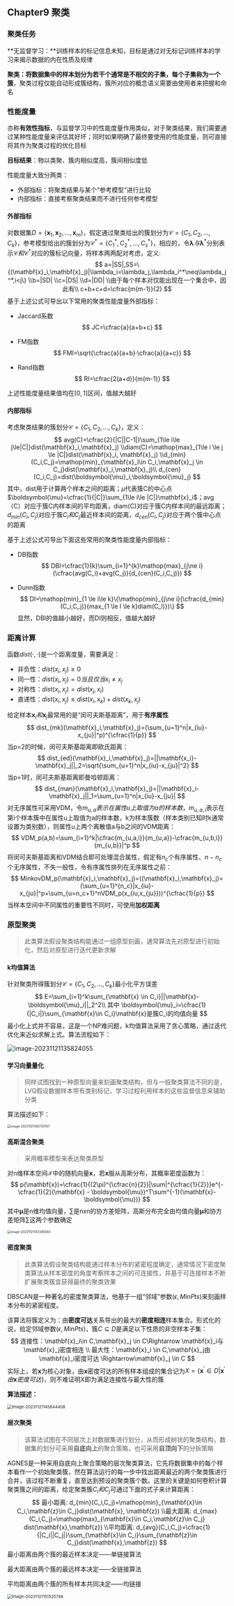 ## Chapter9 聚类

### 聚类任务

**无监督学习：**训练样本的标记信息未知，目标是通过对无标记训练样本的学习来揭示数据的内在性质及规律

**聚类：**将数据集中的样本划分为若干个通常是不相交的子集，每个子集称为一个**簇**，聚类过程仅能自动形成簇结构，簇所对应的概念语义需要由使用者来把握和命名

### 性能度量

亦称**有效性指标**，与监督学习中的性能度量作用类似，对于聚类结果，我们需要通过某种性能度量来评估其好坏；同时如果明确了最终要使用的性能度量，则可直接将其作为聚类过程的优化目标

**目标结果**：物以类聚、簇内相似度高，簇间相似度低

性能度量大致分两类：

* 外部指标：将聚类结果与某个“参考模型”进行比较
* 内部指标：直接考察聚类结果而不进行任何参考模型

#### 外部指标

对数据集$D=\{\mathbf{x}_1,\mathbf{x}_2,...,\mathbf{x}_m\}$，假定通过聚类给出的簇划分为$\mathcal{C}=\{C_1,C_2,...,C_k\}$，参考模型给出的簇划分为$\mathcal{C}^*=\{C_1^*,C_2^*,...,C_s^*\}$，相应的，令$\boldsymbol{\lambda}与\boldsymbol{\lambda}^*$分别表示$\mathcal{C}和\mathcal{C}^*$对应的簇标记向量，将样本两两配对考虑，定义:
$$
a=|SS|,SS=\{(\mathbf{x}_i,\mathbf{x}_j)|\lambda_i=\lambda_j,\lambda_i^*\neq\lambda_j^*,i<j\}
\\b=|SD|
\\c=|DS|
\\d=|DD|
\\由于每个样本对仅能出现在一个集合中，因此有\\
c+b+c+d=\cfrac{m(m-1)}{2}
$$
基于上述公式可导出以下常用的聚类性能度量外部指标：

* Jaccard系数
  $$
  JC=\cfrac{a}{a+b+c}
  $$

* FM指数
  $$
  FMI=\sqrt{\cfrac{a}{a+b}·\cfrac{a}{a+c}}
  $$

* Rand指数
  $$
  RI=\cfrac{2(a+d)}{m(m-1)}
  $$

上述性能度量结果值均在$[0,1]$区间，值越大越好

#### 内部指标

考虑聚类结果的簇划分$\mathcal{C}=\{C_1,C_2,...,C_k\}$，定义：
$$
avg(C)=\cfrac{2}{|C||C-1|}\sum_{1\le i\le j\le|C|}dist(\mathbf{x}_i,\mathbf{x}_j)
\\diam(C)=\mathop{max}_{1\le i \le j \le |C|}dist(\mathbf{x}_i, \mathbf{x}_j)
\\d_{min}(C_i,C_j)=\mathop{min}_{\mathbf{x}_i\in C_i,\mathbf{x}_j \in C_j}dist(\mathbf{x}_i,\mathbf{x}_j)\\
d_{cen}(C_i,C_j)=dist(\boldsymbol{\mu}_i,\boldsymbol{\mu}_j)
$$
其中，dist用于计算两个样本之间的距离；$\mu$代表簇C的中心点$\boldsymbol{\mu}=\cfrac{1}{|C|}\sum_{1\le i\le |C|}\mathbf{x}_i$；avg（C）对应于簇C内样本间的平均距离，diam(C)对应于簇C内样本间的最远距离；$d_{min}(C_i,C_j)$对应于簇$C_i和C_j$最近样本间的距离，$d_{cen}(C_i,C_j)$对应于两个簇中心点的距离

基于上述公式可导出下面这些常用的聚类性能度量内部指标：

* DB指数
  $$
  DBI=\cfrac{1}{k}\sum_{i=1}^{k}\mathop{max}_{j\ne i}(\cfrac{avg(C_i)+avg(C_j)}{d_{cen}(C_i,C_j)})
  $$

* Dunn指数
  $$
  DI=\mathop{min}_{1 \le i\le k}\{\mathop{min}_{j\ne i}(\cfrac{d_{min}(C_i,C_j)}{max_{1 \le l \le k}diam(C_l)})\}
  $$
  显然，DBI的值越小越好，而DI则相反，值越大越好

### 距离计算

函数$dist(·,·)$是一个距离度量，需要满足：

* 非负性：$dist(x_i,x_j)\ge 0$
* 同一性：$dist(x_i,x_j)=0当且仅当x_i\ne x_j$
* 对称性：$dist(x_i,x_j)=dist(x_j,x_i)$
* 直递性：$dist(x_i,x_j)\le dist(x_i,x_k) + dist(x_k,x_j)$

给定样本$\mathbf{x}_i和\mathbf{x}_j$最常用的是“闵可夫斯基距离”，用于**有序属性**
$$
dist_{mk}(\mathbf{x}_i,\mathbf{x}_j)=(\sum_{u=1}^n|x_{iu}-x_{ju}|^p)^{\cfrac{1}{p}}
$$
当p=2的时候，闵可夫斯基距离即欧氏距离：
$$
dist_{ed}(\mathbf{x}_i,\mathbf{x}_j)=||\mathbf{x_i}-\mathbf{x}_j||_2=\sqrt{\sum_{u=1}^n|x_{iu}-x_{ju}|^2}
$$
当p=1时，闵可夫斯基距离即曼哈顿距离：
$$
dist_{man}(\mathbf{x}_i,\mathbf{x}_j)=||\mathbf{x}_i-\mathbf{x}_j||_1=\sum_{u=1}^n|x_{iu}-x_{ju}|
$$
对无序属性可采用VDM，令$m_{u,a}表示在属性u上取值为a的样本数，m_{u,a,i}$表示在第i个样本簇中在属性u上取值为a的样本数，k为样本簇数（样本类别已知时k通常设置为类别数），则属性u上两个离散值a与b之间的VDM距离：
$$
VDM_p(a,b)=\sum_{i=1}^k|\cfrac{m_{u,a,i}}{m_{u,a}}-\cfrac{m_{u,b,i}}{m_{u,b}}|^p
$$
将闵可夫斯基距离和VDM结合即可处理混合属性，假定有$n_c$个有序属性、$n-n_c$个无序属性，不失一般性，令有序属性排列在无序属性之前：
$$
MinkovDM_p(\mathbf{x}_i,\mathbf{x}_j)=((\mathbf{x}_i,\mathbf{x}_j)=(\sum_{u=1}^{n_c}|x_{iu}-x_{ju}|^p+\sum_{u=n_c+1}^nVDM_p(x_{iu,x_{ju}}))^{\cfrac{1}{p}}
$$
当样本空间中不同属性的重要性不同时，可使用**加权距离**

### 原型聚类

> 此类算法假设聚类结构能通过一组原型刻画，通常算法先对原型进行初始化，然后对原型进行迭代更新求解

#### k均值算法

针对聚类所得簇划分$\mathcal{C}=\{C_1,C_2,...,C_k\}$最小化平方误差
$$
E=\sum_{i=1}^k\sum_{\mathbf{x} \in C_i}||\mathbf{x}-\boldsymbol{\mu}_i||_2^2\\
其中 \boldsymbol{\mu}_i=\cfrac{1}{|C_i|}\sum_{\mathbf{x}\in C_i}\mathbf{x}是簇C_i的均值向量
$$
最小化上式并不容易，这是一个NP难问题，k均值算法采用了贪心策略，通过迭代优化来近似求解上式。算法流程如下：

![image-20231121135824055](.assets/image-20231121135824055.png)

#### 学习向量量化

> 同样试图找到一种原型向量来刻画聚类结构，但与一般聚类算法不同的是，LVQ假设数据样本带有类别标记，学习过程利用样本的这些监督信息来辅助分类

算法描述如下：

<img src=".assets/image-20231121140730747.png" alt="image-20231121140730747" style="zoom: 50%;" />

#### 高斯混合聚类

> 采用概率模型来表达聚类原型

对n维样本空间$\mathcal{X}$中的随机向量$\mathbf{x}$，若$\mathbf{x}$服从高斯分布，其概率密度函数为：
$$
p(\mathbf{x})=\cfrac{1}{(2\pi)^{\cfrac{n}{2}}|\sum|^{\cfrac{1}{2}}}e^{-\cfrac{1}{2}(\mathbf{x} - \boldsymbol{\mu})^T\sum^{-1}(\mathbf{x}-\boldsymbol{\mu})}
$$
其中$\boldsymbol{\mu}$是n维均值向量，$\sum$是nxn的协方差矩阵，高斯分布完全由均值向量$\boldsymbol{\mu}$和协方差矩阵$\sum$这两个参数确定

<img src=".assets/image-20231121143340043.png" alt="image-20231121143340043" style="zoom: 50%;" />

#### 密度聚类

> 此类算法假设聚类结构能通过样本分布的紧密程度确定，通常情况下密度聚类算法从样本密度的角度考察样本之间的可连接性，并基于可连接样本不断扩展聚类簇宜获得最终的聚类效果

DBSCAN是一种著名的密度聚类算法，他基于一组“邻域”参数$(\epsilon,MinPts)$来刻画样本分布的紧密程度。

该算法将簇定义为：由**密度可达**关系导出的最大的**密度相连**样本集合。形式化的说，给定邻域参数$(\epsilon, MinPts)$，簇$C\subseteq D$是满足以下性质的非空样本子集：
$$
连接性：\mathbf{x}_i\in C,\mathbf{x}_j \in C\Rightarrow \mathbf{x}_i与\mathbf{x}_j密度相连
\\ 最大性：\mathbf{x}_i \in C,\mathbf{x}_j由\mathbf{x}_i密度可达 \Rightarrow\mathbf{x}_j \in C
$$
实际上，若$\mathbf{x}$为核心对象，由$\mathbf{x}$密度可达的所有样本组成的集合记为$X=\{\mathbf{x}^{'}\in D|\mathbf{x}^{'}由\mathbf{x}密度可达\}$，则不难证明X即为满足连接性与最大性的簇

**算法描述：**

<img src=".assets/image-20231121145644408.png" alt="image-20231121145644408" style="zoom:67%;" />

#### 层次聚类

> 该算法试图在不同层次上对数据集进行划分，从而形成树状的聚类结构，数据集的划分可采用**自底向上**的聚合策略，也可采用**自顶向下**的分拆策略

AGNES是一种采用自底向上聚合策略的层次聚类算法，它先将数据集中的每个样本看作一个初始聚类簇，然在算法运行的每一步中找出距离最近的两个聚类簇进行合并，该过程不断重复，直至达到预设的聚类簇个数。这里的关键是如何卷积计算聚类簇之间的距离，给定聚类簇$C_i和C_j$可通过下面的式子来计算距离：
$$
最小距离: d_{min}(C_i,C_j)=\mathop{min}_{\mathbf{x}\in C_i,\mathbf{z}\in C_j}dist(\mathbf{x}, \mathbf{z})
\\最大距离: d_{max}(C_i,C_j)=\mathop{max}_{\mathbf{x}\in C_i,\mathbf{z}\in C_j} dist(\mathbf{x},\mathbf{z})
\\平均距离: d_{avg}(C_i,C_j)=\cfrac{1}{|C_i||C_j|}\sum_{\mathbf{x}\in C_i}\sum_{\mathbf{z}\in C_j}dist(\mathbf{x},\mathbf{z})
$$
最小距离由两个簇的最近样本决定——单链接算法

最大距离由两个簇的最远样本决定——全链接算法

平均距离由两个簇的所有样本共同决定——均链接

<img src=".assets/image-20231121151525746-17006686511181.png" alt="image-20231121151525746" style="zoom: 67%;" />
